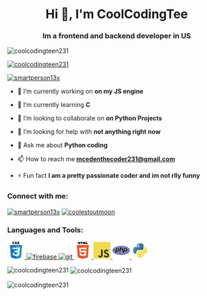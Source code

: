 <h1 align="center">Hi 👋, I'm CoolCodingTee</h1>
<h3 align="center">Im a frontend and backend developer in US</h3>

<p align="left"> <img src="https://komarev.com/ghpvc/?username=coolcodingteen231&label=Profile%20views&color=0e75b6&style=flat" alt="coolcodingteen231" /> </p>

<p align="left"> <a href="https://github.com/ryo-ma/github-profile-trophy"><img src="https://github-profile-trophy.vercel.app/?username=coolcodingteen231" alt="coolcodingteen231" /></a> </p>

<p align="left"> <a href="https://twitter.com/smartperson13x" target="blank"><img src="https://img.shields.io/twitter/follow/smartperson13x?logo=twitter&style=for-the-badge" alt="smartperson13x" /></a> </p>

- 🔭 I’m currently working on **on my JS engine**

- 🌱 I’m currently learning **C**

- 👯 I’m looking to collaborate on **on Python Projects**

- 🤝 I’m looking for help with **not anything right now**

- 💬 Ask me about **Python coding**

- 📫 How to reach me **mcedenthecoder231@gmail.com**

- ⚡ Fun fact **I am a pretty passionate coder and im not rlly funny**

<h3 align="left">Connect with me:</h3>
<p align="left">
<a href="https://twitter.com/smartperson13x" target="blank"><img align="center" src="https://raw.githubusercontent.com/rahuldkjain/github-profile-readme-generator/master/src/images/icons/Social/twitter.svg" alt="smartperson13x" height="30" width="40" /></a>
<a href="https://www.youtube.com/c/coolestoutmoon" target="blank"><img align="center" src="https://raw.githubusercontent.com/rahuldkjain/github-profile-readme-generator/master/src/images/icons/Social/youtube.svg" alt="coolestoutmoon" height="30" width="40" /></a>
</p>

<h3 align="left">Languages and Tools:</h3>
<p align="left"> <a href="https://www.w3schools.com/css/" target="_blank" rel="noreferrer"> <img src="https://raw.githubusercontent.com/devicons/devicon/master/icons/css3/css3-original-wordmark.svg" alt="css3" width="40" height="40"/> </a> <a href="https://firebase.google.com/" target="_blank" rel="noreferrer"> <img src="https://www.vectorlogo.zone/logos/firebase/firebase-icon.svg" alt="firebase" width="40" height="40"/> </a> <a href="https://git-scm.com/" target="_blank" rel="noreferrer"> <img src="https://www.vectorlogo.zone/logos/git-scm/git-scm-icon.svg" alt="git" width="40" height="40"/> </a> <a href="https://www.w3.org/html/" target="_blank" rel="noreferrer"> <img src="https://raw.githubusercontent.com/devicons/devicon/master/icons/html5/html5-original-wordmark.svg" alt="html5" width="40" height="40"/> </a> <a href="https://developer.mozilla.org/en-US/docs/Web/JavaScript" target="_blank" rel="noreferrer"> <img src="https://raw.githubusercontent.com/devicons/devicon/master/icons/javascript/javascript-original.svg" alt="javascript" width="40" height="40"/> </a> <a href="https://www.php.net" target="_blank" rel="noreferrer"> <img src="https://raw.githubusercontent.com/devicons/devicon/master/icons/php/php-original.svg" alt="php" width="40" height="40"/> </a> <a href="https://www.python.org" target="_blank" rel="noreferrer"> <img src="https://raw.githubusercontent.com/devicons/devicon/master/icons/python/python-original.svg" alt="python" width="40" height="40"/> </a> </p>

<p><img align="left" src="https://github-readme-stats.vercel.app/api/top-langs?username=coolcodingteen231&show_icons=true&locale=en&layout=compact" alt="coolcodingteen231" /></p>

<p>&nbsp;<img align="center" src="https://github-readme-stats.vercel.app/api?username=coolcodingteen231&show_icons=true&locale=en" alt="coolcodingteen231" /></p>

<p><img align="center" src="https://github-readme-streak-stats.herokuapp.com/?user=coolcodingteen231&" alt="coolcodingteen231" /></p>
